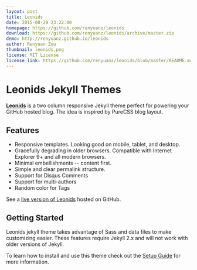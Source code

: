 ```yaml
---
layout: post
title: Leonids
date: 2015-08-29 23:22:00
homepage: https://github.com/renyuanz/leonids
download: https://github.com/renyuanz/leonids/archive/master.zip
demo: http://renyuanz.github.io/leonids
author: Renyuan Zou
thumbnail: leonids.png
license: MIT License
license_link: https://github.com/renyuanz/leonids/blob/master/README.md
---
```


# Leonids Jekyll Themes

**[Leonids](http://renyuanz.github.io/leonids)** is a two column responsive Jekyll theme perfect for powering your GitHub hosted blog. The idea is inspired by PureCSS blog layout.

## Features

* Responsive templates. Looking good on mobile, tablet, and desktop.
* Gracefully degrading in older browsers. Compatible with Internet Explorer 9+ and all modern browsers.
* Minimal embellishments -- content first.
* Simple and clear permalink structure.
* Support for Disqus Comments
* Support for multi-authors
* Random color for Tags

See a [live version of Leonids](http://renyuanz.github.io/leonids/) hosted on GitHub.

## Getting Started

Leonids jekyll theme takes advantage of Sass and data files to make customizing easier. These features require Jekyll 2.x and will not work with older versions of Jekyll.

To learn how to install and use this theme check out the [Setup Guide](http://renyuanz.github.io/leonids/theme-setup/) for more information.
